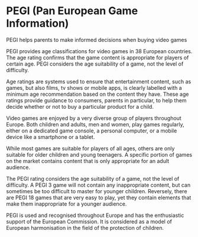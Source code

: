 # PEGI (Pan European Game Information)

PEGI helps parents to make informed decisions when buying video games

PEGI provides age classifications for video games in 38 European countries. The age rating confirms that the game content is appropriate for players of certain age. PEGI considers the age suitability of a game, not the level of difficulty.

Age ratings are systems used to ensure that entertainment content, such as games, but also films, tv shows or mobile apps, is clearly labelled with a minimum age recommendation based on the content they have. These age ratings provide guidance to consumers, parents in particular, to help them decide whether or not to buy a particular product for a child.

Video games are enjoyed by a very diverse group of players throughout Europe. Both children and adults, men and women, play games regularly, either on a dedicated game console, a personal computer, or a mobile device like a smartphone or a tablet.

While most games are suitable for players of all ages, others are only suitable for older children and young teenagers. A specific portion of games on the market contains content that is only appropriate for an adult audience.

The PEGI rating considers the age suitability of a game, not the level of difficulty. A PEGI 3 game will not contain any inappropriate content, but can sometimes be too difficult to master for younger children. Reversely, there are PEGI 18 games that are very easy to play, yet they contain elements that make them inappropriate for a younger audience.

PEGI is used and recognised throughout Europe and has the enthusiastic support of the European Commission. It is considered as a model of European harmonisation in the field of the protection of children.

